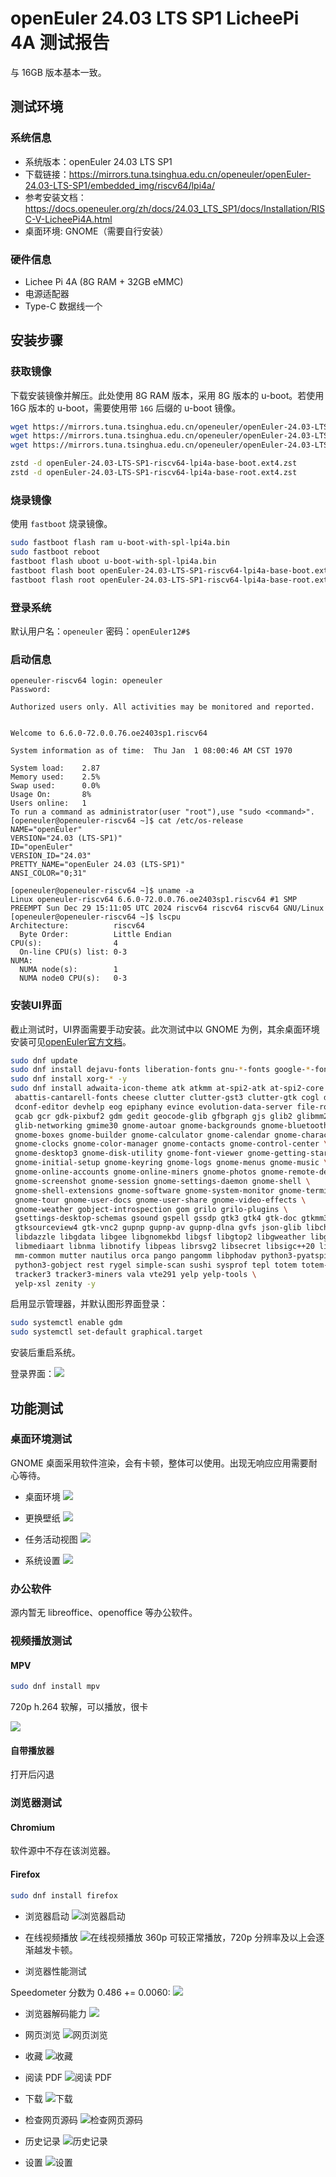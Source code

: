 # openEuler 24.03 LTS SP1 LicheePi 4A 测试报告

与 16GB 版本基本一致。

## 测试环境

### 系统信息

- 系统版本：openEuler 24.03 LTS SP1
- 下载链接：https://mirrors.tuna.tsinghua.edu.cn/openeuler/openEuler-24.03-LTS-SP1/embedded_img/riscv64/lpi4a/
- 参考安装文档：https://docs.openeuler.org/zh/docs/24.03_LTS_SP1/docs/Installation/RISC-V-LicheePi4A.html
- 桌面环境: GNOME（需要自行安装）

### 硬件信息

- Lichee Pi 4A (8G RAM + 32GB eMMC)
- 电源适配器
- Type-C 数据线一个

## 安装步骤

### 获取镜像

下载安装镜像并解压。此处使用 8G RAM 版本，采用 8G 版本的 u-boot。若使用 16G 版本的 u-boot，需要使用带 `16G` 后缀的 u-boot 镜像。

```bash
wget https://mirrors.tuna.tsinghua.edu.cn/openeuler/openEuler-24.03-LTS-SP1/embedded_img/riscv64/lpi4a/u-boot-with-spl-lpi4a.bin
wget https://mirrors.tuna.tsinghua.edu.cn/openeuler/openEuler-24.03-LTS-SP1/embedded_img/riscv64/lpi4a/openEuler-24.03-LTS-SP1-riscv64-lpi4a-base-boot.ext4.zst
wget https://mirrors.tuna.tsinghua.edu.cn/openeuler/openEuler-24.03-LTS-SP1/embedded_img/riscv64/lpi4a/openEuler-24.03-LTS-SP1-riscv64-lpi4a-base-root.ext4.zst

zstd -d openEuler-24.03-LTS-SP1-riscv64-lpi4a-base-boot.ext4.zst
zstd -d openEuler-24.03-LTS-SP1-riscv64-lpi4a-base-root.ext4.zst
```

### 烧录镜像

使用 `fastboot` 烧录镜像。

```bash
sudo fastboot flash ram u-boot-with-spl-lpi4a.bin
sudo fastboot reboot
fastboot flash uboot u-boot-with-spl-lpi4a.bin
fastboot flash boot openEuler-24.03-LTS-SP1-riscv64-lpi4a-base-boot.ext4
fastboot flash root openEuler-24.03-LTS-SP1-riscv64-lpi4a-base-root.ext4
```

### 登录系统

默认用户名：`openeuler`
密码：`openEuler12#$`

### 启动信息

```log
openeuler-riscv64 login: openeuler
Password: 

Authorized users only. All activities may be monitored and reported.


Welcome to 6.6.0-72.0.0.76.oe2403sp1.riscv64

System information as of time:  Thu Jan  1 08:00:46 AM CST 1970

System load:    2.87
Memory used:    2.5%
Swap used:      0.0%
Usage On:       8%
Users online:   1
To run a command as administrator(user "root"),use "sudo <command>".
[openeuler@openeuler-riscv64 ~]$ cat /etc/os-release 
NAME="openEuler"
VERSION="24.03 (LTS-SP1)"
ID="openEuler"
VERSION_ID="24.03"
PRETTY_NAME="openEuler 24.03 (LTS-SP1)"
ANSI_COLOR="0;31"

[openeuler@openeuler-riscv64 ~]$ uname -a
Linux openeuler-riscv64 6.6.0-72.0.0.76.oe2403sp1.riscv64 #1 SMP PREEMPT Sun Dec 29 15:11:05 UTC 2024 riscv64 riscv64 riscv64 GNU/Linux
[openeuler@openeuler-riscv64 ~]$ lscpu 
Architecture:          riscv64
  Byte Order:          Little Endian
CPU(s):                4
  On-line CPU(s) list: 0-3
NUMA:                  
  NUMA node(s):        1
  NUMA node0 CPU(s):   0-3
```

### 安装UI界面

截止测试时，UI界面需要手动安装。此次测试中以 GNOME 为例，其余桌面环境安装可见[openEuler官方文档](https://docs.openeuler.org/zh/docs/24.03_LTS_SP1/docs/desktop/)。

```bash
sudo dnf update
sudo dnf install dejavu-fonts liberation-fonts gnu-*-fonts google-*-fonts  -y
sudo dnf install xorg-* -y
sudo dnf install adwaita-icon-theme atk atkmm at-spi2-atk at-spi2-core baobab \
 abattis-cantarell-fonts cheese clutter clutter-gst3 clutter-gtk cogl dconf \
 dconf-editor devhelp eog epiphany evince evolution-data-server file-roller folks \
 gcab gcr gdk-pixbuf2 gdm gedit geocode-glib gfbgraph gjs glib2 glibmm24 \
 glib-networking gmime30 gnome-autoar gnome-backgrounds gnome-bluetooth \
 gnome-boxes gnome-builder gnome-calculator gnome-calendar gnome-characters \
 gnome-clocks gnome-color-manager gnome-contacts gnome-control-center \
 gnome-desktop3 gnome-disk-utility gnome-font-viewer gnome-getting-started-docs \
 gnome-initial-setup gnome-keyring gnome-logs gnome-menus gnome-music \
 gnome-online-accounts gnome-online-miners gnome-photos gnome-remote-desktop \
 gnome-screenshot gnome-session gnome-settings-daemon gnome-shell \
 gnome-shell-extensions gnome-software gnome-system-monitor gnome-terminal \
 gnome-tour gnome-user-docs gnome-user-share gnome-video-effects \
 gnome-weather gobject-introspection gom grilo grilo-plugins \
 gsettings-desktop-schemas gsound gspell gssdp gtk3 gtk4 gtk-doc gtkmm30 \
 gtksourceview4 gtk-vnc2 gupnp gupnp-av gupnp-dlna gvfs json-glib libchamplain \
 libdazzle libgdata libgee libgnomekbd libgsf libgtop2 libgweather libgxps libhandy \
 libmediaart libnma libnotify libpeas librsvg2 libsecret libsigc++20 libsoup \
 mm-common mutter nautilus orca pango pangomm libphodav python3-pyatspi \
 python3-gobject rest rygel simple-scan sushi sysprof tepl totem totem-pl-parser \
 tracker3 tracker3-miners vala vte291 yelp yelp-tools \
 yelp-xsl zenity -y
```

启用显示管理器，并默认图形界面登录：

```bash
sudo systemctl enable gdm
sudo systemctl set-default graphical.target

```

安装后重启系统。

登录界面：![](image/1.png)

## 功能测试

### 桌面环境测试

GNOME 桌面采用软件渲染，会有卡顿，整体可以使用。出现无响应应用需要耐心等待。

- 桌面环境
![](image/2.png)

- 更换壁纸
![](image/3.png)

- 任务活动视图
![](image/4.png)

- 系统设置
![](image/5.png)


### 办公软件

源内暂无 libreoffice、openoffice 等办公软件。

### 视频播放测试

#### MPV

```bash
sudo dnf install mpv
```

720p h.264 软解，可以播放，很卡

![](image/6.png)

#### 自带播放器

打开后闪退


### 浏览器测试

#### Chromium

软件源中不存在该浏览器。

#### Firefox

```bash
sudo dnf install firefox
```

- 浏览器启动
![浏览器启动](image/7.png)

- 在线视频播放
![在线视频播放](image/13.png)
360p 可较正常播放，720p 分辨率及以上会逐渐越发卡顿。

- 浏览器性能测试

Speedometer 分数为 0.486 += 0.0060:
![](image/14.png)

- 浏览器解码能力
![](image/15.png)

- 网页浏览
![网页浏览](image/8.png)

- 收藏
![收藏](image/9.png)

- 阅读 PDF
![阅读 PDF](image/10.png)

- 下载
![下载](image/11.png)

- 检查网页源码
![检查网页源码](image/12.png)

- 历史记录
![历史记录](image/16.png)

- 设置
![设置](image/17.png)
